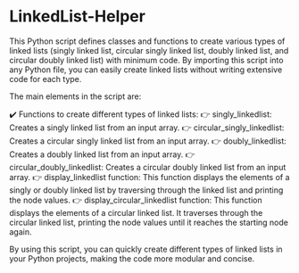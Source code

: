 # LinkedList-Helper

This Python script defines classes and functions to create various types of linked lists (singly linked list, circular singly linked list, doubly linked list, and circular doubly linked list) with minimum code. By importing this script into any Python file, you can easily create linked lists without writing extensive code for each type.

The main elements in the script are:
    
  ✔️ Functions to create different types of linked lists:
        👉 singly_linkedlist: Creates a singly linked list from an input array.
        👉 circular_singly_linkedlist: Creates a circular singly linked list from an input array.
        👉 doubly_linkedlist: Creates a doubly linked list from an input array.
        👉 circular_doubly_linkedlist: Creates a circular doubly linked list from an input array.
        👉 display_linkedlist function: This function displays the elements of a singly or doubly linked list by traversing through the linked list and printing the node values.
        👉 display_circular_linkedlist function: This function displays the elements of a circular linked list. It traverses through the circular linked list, printing the node values until it reaches the starting node again.

By using this script, you can quickly create different types of linked lists in your Python projects, making the code more modular and concise.

